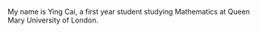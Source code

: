 My name is Ying Cai, a first year student studying Mathematics at Queen Mary University of London. 
